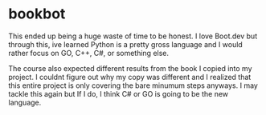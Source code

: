 # bookbot

This ended up being a huge waste of time to be honest. I love Boot.dev but through this, ive learned Python is a pretty gross language and I would rather focus on GO, C++, C#, or something else. 

The course also expected different results from the book I copied into my project. I couldnt figure out why my copy was different and I realized that this entire project is only covering the bare minumum steps anyways. I may tackle this again but If I do, I think C# or GO is going to be the new language.


